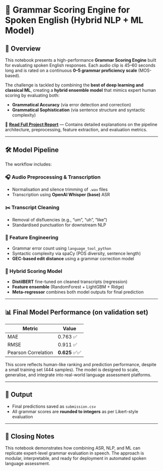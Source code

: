 # 🧠 Grammar Scoring Engine for Spoken English (Hybrid NLP + ML Model)

## 📘 Overview

This notebook presents a high-performance **Grammar Scoring Engine** built for evaluating spoken English responses. Each audio clip is 45–60 seconds long and is rated on a continuous **0–5 grammar proficiency scale** (MOS-based).

The challenge is tackled by combining the **best of deep learning and classical ML**, creating a **hybrid ensemble model** that mimics expert human scoring by evaluating both:
- **Grammatical Accuracy** (via error detection and correction)
- **Grammatical Sophistication** (via sentence structure and syntactic complexity)

📄 **[Read Full Project Report](REPORT.md)** — Contains detailed explanations on the pipeline architecture, preprocessing, feature extraction, and evaluation metrics.

---

## 🛠️ Model Pipeline

The workflow includes:

### 🎧 Audio Preprocessing & Transcription
- Normalisation and silence trimming of `.wav` files
- Transcription using **OpenAI Whisper (base)** ASR

### ✂️ Transcript Cleaning
- Removal of disfluencies (e.g., “um”, “uh”, “like”)
- Standardised punctuation for downstream NLP

### 🧩 Feature Engineering
- Grammar error count using `language_tool_python`
- Syntactic complexity via spaCy (POS diversity, sentence length)
- **GEC-based edit distance** using a grammar correction model

### 🤖 Hybrid Scoring Model
- **DistilBERT** fine-tuned on cleaned transcripts (regression)
- **Feature ensemble** (RandomForest + LightGBM + Ridge)
- **Meta-regressor** combines both model outputs for final prediction

---

## 📊 Final Model Performance (on validation set)

| Metric         | Value    |
|----------------|----------|
| MAE            | 0.763 ✅ |
| RMSE           | 0.911 ✅ |
| Pearson Correlation | **0.625** ✅✅ |

This score reflects human-like ranking and prediction performance, despite a small training set (444 samples). The model is designed to scale, generalise, and integrate into real-world language assessment platforms.

---

## 📁 Output
- Final predictions saved as `submission.csv`
- All grammar scores are **rounded to integers** as per Likert-style evaluation

---

## 🏁 Closing Notes
This notebook demonstrates how combining ASR, NLP, and ML can replicate expert-level grammar evaluation in speech. The approach is modular, interpretable, and ready for deployment in automated spoken language assessment.
